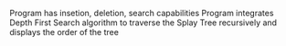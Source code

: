 Program has insetion, deletion, search capabilities 
Program integrates Depth First Search algorithm to traverse the Splay Tree recursively and displays the order of the tree 
